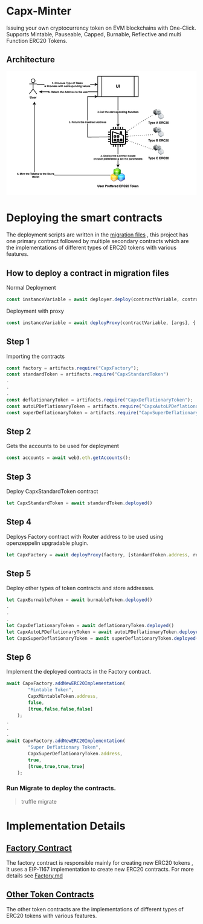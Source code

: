 # Capx-Minter
Issuing your own cryptocurrency token on EVM blockchains with One-Click.
Supports Mintable, Pauseable, Capped, Burnable, Reflective and multi Function ERC20 Tokens.

## Architecture
![Architecture](./Capx_Mint_Arch.png)

# Deploying the smart contracts
The deployment scripts are written in the [migration files](migrations/) , this project has one primary contract followed by multiple secondary contracts which are the implementations of different types of ERC20 tokens with various features.

## How to deploy a contract in migration files

Normal Deployment
```js
const instanceVariable = await deployer.deploy(contractVariable, contructorArguments)
```
Deployment with proxy
```js
const instanceVariable = await deployProxy(contractVariable, [args], { kind: 'uups' });
```

## Step 1

Importing the contracts

```javascript
const factory = artifacts.require("CapxFactory");
const standardToken = artifacts.require("CapxStandardToken")
.
.
.
const deflationaryToken = artifacts.require("CapxDeflationaryToken");
const autoLPDeflationaryToken = artifacts.require("CapxAutoLPDeflationaryToken");
const superDeflationaryToken = artifacts.require("CapxSuperDeflationaryToken");
```

## Step 2 

Gets the accounts to be used for deployment

```javascript
const accounts = await web3.eth.getAccounts();
```

## Step 3

Deploy CapxStandardToken contract

```javascript
let CapxStandardToken = await standardToken.deployed()
```

## Step 4

Deploys Factory contract with Router address to be used using openzeppelin upgradable plugin. 

```javascript
let CapxFactory = await deployProxy(factory, [standardToken.address, routerAdd], { kind: 'uups' });
```

## Step 5
Deploy other types of token contracts and store addresses.

```javascript
let CapxBurnableToken = await burnableToken.deployed()
.
.
.
let CapxDeflationaryToken = await deflationaryToken.deployed()
let CapxAutoLPDeflationaryToken = await autoLPDeflationaryToken.deployed()
let CapxSuperDeflationaryToken = await superDeflationaryToken.deployed()
```

## Step 6
Implement the deployed contracts in the Factory contract.

```javascript
await CapxFactory.addNewERC20Implementation(
        "Mintable Token",
        CapxMintableToken.address,
        false,
        [true,false,false,false]
    );
.
.
.
await CapxFactory.addNewERC20Implementation(
        "Super Deflationary Token",
        CapxSuperDeflationaryToken.address,
        true,
        [true,true,true,true]
    );
```
### Run Migrate to deploy the contracts.
> truffle migrate

# Implementation Details
## [Factory Contract](contracts/CapxFactory.sol)
The factory contract is responsible mainly for creating new ERC20 tokens , It uses a EIP-1167 implementation to create new ERC20 contracts. For more details see [Factory.md](Factory.md)

## [Other Token Contracts](contracts/)
The other token contracts are the implementations of different types of ERC20 tokens with various features.
